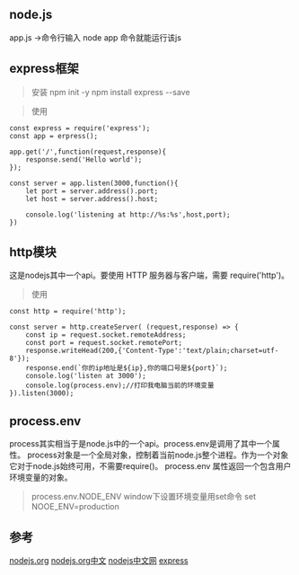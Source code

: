 ## node.js
app.js ->命令行输入 node app 命令就能运行该js

## express框架
> 安装
npm init -y
npm install express --save

> 使用
```
const express = require('express');
const app = erpress();

app.get('/',function(request,response){
    response.send('Hello world');
});

const server = app.listen(3000,function(){
    let port = server.address().port;
    let host = server.address().host;

    console.log('listening at http://%s:%s',host,port);
})
```

## http模块
这是nodejs其中一个api。要使用 HTTP 服务器与客户端，需要 require('http')。

>使用
```
const http = require('http');

const server = http.createServer( (request,response) => {
    const ip = request.socket.remoteAddress;
    const port = request.socket.remotePort;
    response.writeHead(200,{'Content-Type':'text/plain;charset=utf-8'});
    response.end(`你的ip地址是${ip},你的端口号是${port}`);
    console.log('listen at 3000');
    console.log(process.env);//打印我电脑当前的环境变量
}).listen(3000);
```

## process.env
process其实相当于是node.js中的一个api。process.env是调用了其中一个属性。
process对象是一个全局对象，控制着当前node.js整个进程。作为一个对象它对于node.js始终可用，不需要require()。
process.env 属性返回一个包含用户环境变量的对象。

>process.env.NODE_ENV
window下设置环境变量用set命令  set NOOE_ENV=production




## 参考
[nodejs.org](https://nodejs.org/en/)
[nodejs.org中文](https://nodejs.org/zh-cn/)
[nodejs中文网](http://nodejs.cn/)
[express](http://www.expressjs.com.cn/)
